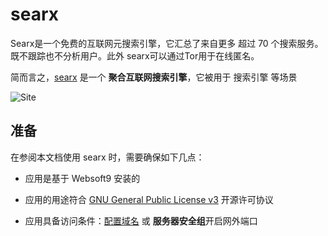 # searx

Searx是一个免费的互联网元搜索引擎，它汇总了来自更多 超过 70 个搜索服务。既不跟踪也不分析用户。此外 searx可以通过Tor用于在线匿名。

简而言之，[searx](https://searx.github.io/searx/) 是一个 **聚合互联网搜索引擎**，它被用于 搜索引擎  等场景


![Site](https://libs.websoft9.com/Websoft9/DocsPicture/zh/searx/searx-gui-websoft9.png)


## 准备

在参阅本文档使用 searx 时，需要确保如下几点：

- 应用是基于 Websoft9 安装的

- 应用的用途符合 [GNU General Public  License v3](https://opensource.org/licenses/GPL-3.0) 开源许可协议

- 应用具备访问条件：[配置域名](./guide/appsetdomain) 或 **服务器安全组**开启网外端口